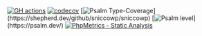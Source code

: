 [![GH actions](https://img.shields.io/github/checks-status/sniccowp/sniccowp/master?label=Build)](https://github.com/sniccowp/sniccowp/actions)
[![codecov](https://codecov.io/gh/sniccowp/sniccowp/branch/master/graph/badge.svg?token=4W8R6FZ948)](https://codecov.io/gh/sniccowp/sniccowp)
[![Psalm Type-Coverage](https://shepherd.dev/github/sniccowp/sniccowp/coverage.svg?)](https://shepherd.dev/github/sniccowp/sniccowp)
[![Psalm level](https://shepherd.dev/github/sniccowp/sniccowp/level.svg?)](https://psalm.dev/)
[![PhpMetrics - Static Analysis](https://img.shields.io/badge/PhpMetrics-Static_Analysis-2ea44f)](https://sniccowp.github.io/sniccowp/phpmetrics/)